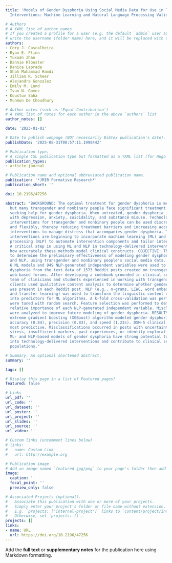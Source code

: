 ```yaml
---
title: 'Models of Gender Dysphoria Using Social Media Data for Use in Technology-Delivered
  Interventions: Machine Learning and Natural Language Processing Validation Study'

# Authors
# A YAML list of author names
# If you created a profile for a user (e.g. the default `admin` user at `content/authors/admin/`), 
# write the username (folder name) here, and it will be replaced with their full name and linked to their profile.
authors:
- Cory J. Cascalheira
- Ryan E. Flinn
- Yuxuan Zhao
- Dannie Klooster
- Danica Laprade
- Shah Muhammad Hamdi
- Jillian R. Scheer
- Alejandra Gonzalez
- Emily M. Lund
- Ivan N. Gomez
- Koustuv Saha
- Munmun De Choudhury

# Author notes (such as 'Equal Contribution')
# A YAML list of notes for each author in the above `authors` list
author_notes: []

date: '2023-01-01'

# Date to publish webpage (NOT necessarily Bibtex publication's date).
publishDate: '2025-08-31T00:57:11.199844Z'

# Publication type.
# A single CSL publication type but formatted as a YAML list (for Hugo requirements).
publication_types:
- article-journal

# Publication name and optional abbreviated publication name.
publication: '*JMIR Formative Research*'
publication_short: ''

doi: 10.2196/47256

abstract: "BACKGROUND: The optimal treatment for gender dysphoria is medical intervention,
  but many transgender and nonbinary people face significant treatment barriers when
  seeking help for gender dysphoria. When untreated, gender dysphoria is associated
  with depression, anxiety, suicidality, and substance misuse. Technology-delivered
  interventions for transgender and nonbinary people can be used discretely, safely,
  and flexibly, thereby reducing treatment barriers and increasing access to psychological
  interventions to manage distress that accompanies gender dysphoria. Technology-delivered
  interventions are beginning to incorporate machine learning (ML) and natural language
  processing (NLP) to automate intervention components and tailor intervention content.
  A critical step in using ML and NLP in technology-delivered interventions is demonstrating
  how accurately these methods model clinical constructs. OBJECTIVE: This study aimed
  to determine the preliminary effectiveness of modeling gender dysphoria with ML
  and NLP, using transgender and nonbinary people's social media data. METHODS: Overall,
  6 ML models and 949 NLP-generated independent variables were used to model gender
  dysphoria from the text data of 1573 Reddit posts created on transgender- and nonbinary-specific
  web-based forums. After developing a codebook grounded in clinical science, a research
  team of clinicians and students experienced in working with transgender and nonbinary
  clients used qualitative content analysis to determine whether gender dysphoria
  was present in each Reddit post. NLP (e.g., n-grams, LIWC, word embedding, sentiment,
  and transfer learning) was used to transform the linguistic content of each post
  into predictors for ML algorithms. A k-fold cross-validation was performed. Hyperparameters
  were tuned with random search. Feature selection was performed to demonstrate the
  relative importance of each NLP-generated independent variable. Misclassified posts
  were analyzed to improve future modeling of gender dysphoria. RESULTS: An optimized
  extreme gradient boosting (XGBoost) algorithm modeled gender dysphoria with high
  accuracy (0.84), precision (0.83), and speed (1.23s). DSM-5 clinical keywords were
  most predictive. Misclassifications occurred in posts with uncertainty, unrelated
  stress, insufficient markers, past experiences, or identity exploration. CONCLUSIONS:
  ML- and NLP-based models of gender dysphoria have strong potential to be integrated
  into technology-delivered interventions and contribute to clinical science for marginalized
  populations."

# Summary. An optional shortened abstract.
summary: ''

tags: []

# Display this page in a list of Featured pages?
featured: false

# Links
url_pdf: ''
url_code: ''
url_dataset: ''
url_poster: ''
url_project: ''
url_slides: ''
url_source: ''
url_video: ''

# Custom links (uncomment lines below)
# links:
# - name: Custom Link
#   url: http://example.org

# Publication image
# Add an image named `featured.jpg/png` to your page's folder then add a caption below.
image:
  caption: ''
  focal_point: ''
  preview_only: false

# Associated Projects (optional).
#   Associate this publication with one or more of your projects.
#   Simply enter your project's folder or file name without extension.
#   E.g. `projects: ['internal-project']` links to `content/project/internal-project/index.md`.
#   Otherwise, set `projects: []`.
projects: []
links:
- name: URL
  url: https://doi.org/10.2196/47256
---
```


Add the **full text** or **supplementary notes** for the publication here using Markdown formatting.
